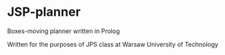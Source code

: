 # JSP-planner
Boxes-moving planner written in Prolog

Written for the purposes of JPS class at Warsaw University of Technology
